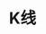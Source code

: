 ---
title: K线
position_number: 2
type:
description:
parameters:
  - name:
    content:
content_markdown: >-
  * **URL**：/open/market/api/v1/platform/usdt/kline

  * **Method**：GET


  请求参数


  | 参数 | 类型 | 是否必填 | 描述 |

  | symbol | String | true | 币对 |

  | type | Integer | true | 周期类型 :0 :1min ,2:5min ,3:15min ,4:30min 5:1hour
  ,7:4hour ,10:1day ,11:1week,12:1month, 13:1year:1week |

  | since | Long | true | k线开始时间戳精确到分钟(1650016682000) |

  | end | Long | true | k线结束时间戳精确到分钟 |
right_code_blocks:
  - code_block: "{\r\n  \"code\": 1,\r\n  \"data\": [\r\n    {\r\n      \"open\": \"40373.2\",//开盘价\r\n      \"high\": \"40391.82\",//最高价\r\n      \"low\": \"40372.84\",//最低价格\r\n      \"close\": \"40391.72\",//收盘价格\r\n      \"volume\": \"0.0522\",//成交数\r\n      \"amount\": \"2107.840752\",//成交额\r\n      \"type\": 0,//周期类型\r\n      \"time\": 1650096180000,//时间\r\n      \"symbol\": \"BTC/USDT\"//币对\r\n    }\r\n  ]\r\n  \"message\": \"SUCCESS\"\r\n}"
    title: 响应
    language: json
  - code_block: "{\r\n  \"code\": 0,\r\n  \"data\": null,\r\n  \"message\": \"FAILURE\"\r\n}"
    title: Error
    language: json
---